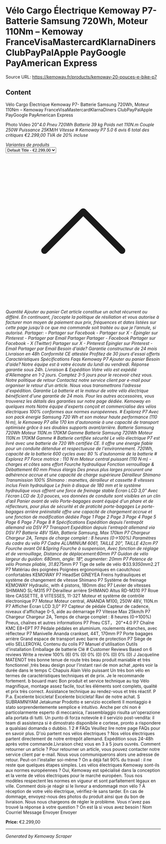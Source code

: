 # Vélo Cargo Électrique Kemoway P7- Batterie Samsung 720Wh, Moteur 110Nm – Kemoway FranceVisaMastercardKlarnaDiners ClubPayPalApple PayGoogle PayAmerican Express

Source URL: https://kemoway.fr/products/kemoway-20-pouces-e-bike-p7

## Content

Vélo Cargo Électrique Kemoway P7- Batterie Samsung 720Wh, Moteur 110Nm – Kemoway FranceVisaMastercardKlarnaDiners ClubPayPalApple PayGoogle PayAmerican Express

Photo Video 20"*4.0 Pneu 720Wh Batterie 39 kg Poids net 110N.m Couple 250W Puissance 25KM/H Vitesse # Kemoway P7 5.0 6 avis 6 total des critiques €2.299,00 TVA de 20% incluse <div class="product-form__input hidden"> <label class="form__label flex gap-2" for="Variants-template--24789251948912__main-product-14656574751088">Variantes de produits</label> <div class="field"> <select name="id" id="Variants-template--24789251948912__main-product-14656574751088" class="select" form="ProductForm-template--24789251948912__main-product-14656574751088"><option selected value="51766823944560" > Default Title - €2.299,00 </option></select><svg class="icon icon-chevron-up icon-sm absolute" viewBox="0 0 24 24" stroke="currentColor" fill="none" xmlns="http://www.w3.org/2000/svg"> <path stroke-linecap="round" stroke-linejoin="round" d="M6 15L12 9L18 15"></path> </svg></div> </div> Quantité Ajouter au panier Cet article constitue un achat récurrent ou différé. En continuant, j’accepte la politique de résiliation et vous autorise à facturer mon moyen de paiement aux prix, fréquences et dates listées sur cette page jusqu’à ce que ma commande soit traitée ou que je l’annule, si autorisé. Partager: - Partager sur Facebook - Partager sur X - Épingler sur Pinterest - Partager par Email Partager Partager - Facebook Partager sur Facebook - X (Twitter) Partager sur X - Pinterest Épingler sur Pinterest - Email Partager par Email Besoin d'aide? Garantie constructeur de 24 mois Livraison en 48h Conformité CE attestée Profitez de 30 jours d'essai offerts Caractéristiques Spécifications Faqs Kemoway P7 Ajouter au panier Besoin d'aide? Notre équipe est à votre écoute du lundi au vendredi. Réponse garantie sous 24h. Livraison & Expédition Votre vélo est expédié d'Allemagne en 1-2 jours. Comptez 3-5 jours pour le recevoir chez vous. Notre politique de retour Contactez notre service client par e-mail pour organiser le retour d'un article. Nous vous transmettrons l'adresse d'expédition. Garantie La batterie et le moteur de votre vélo électrique bénéficient d'une garantie de 24 mois. Pour les autres accessoires, vous trouverez les détails des garanties sur notre page dédiée. Kemoway en quelques mots Notre équipe d'experts conçoit et commercialise des vélos électriques 100% conformes aux normes européennes. # Explorez P7 Avec son pack énergie Samsung 720 Wh et son moteur haute performance (110 N·m), le Kemoway P7 allie 170 km d'autonomie à une capacité de transport optimisée grâce à ses doubles supports avant/arrière. Batterie Samsung 720Wh Moteur 110N.m 170KM Gamme Batterie Samsung 720Wh Moteur 110N.m 170KM Gamme # Batterie certifiée sécurité Le vélo électrique P7 est livré avec une batterie de 720 Wh certifiée CE. Il offre une énergie fiable pour un conduite détendue et respectueuse de l'environnement. 720Wh, capacité de la batterie 600 cycles avec 80 % d'autonomie de la batterie # Explorez P7 Force motrice : 110 N·m Moteur central puissant (110 N·m) - charges et côtes sans effort Fourche hydraulique Fonction verrouillage & Débattement 60 mm Pneus élargis Des pneus plus larges procurent une adhérence accrue et une capacité de charge supérieure Dérailleur Shimano Transmission 100% Shimano : manettes, dérailleur et cassette 8 vitesses inclus Frein hydraulique Le frein à disque de 180 mm et le système hydraulique vous offrent une force de freinage stable Écran LCD 3,0" Avec l’écran LCD de 3,0 pouces, vos données de conduite sont visibles en un clin d’œil Panier avant de vélo Porte-bagages avant équipé d'un phare et de réflecteurs, pour plus de sécurité et de praticité porte-bagages Le porte-bagages arrière préinstallé offre une capacité de chargement accrue et une fonction de modification dédiée Page 1 Page 2 Page 3 Page 4 Page 5 Page 6 Page 7 Page 8 # Spécifications Expédition depuis l'entrepôt allemand via DSV P7 Transport Expédition depuis l'entrepôt allemand via DSV P7 Batterie 48V 15Ah, Batterie Samsung, Max 170km P7 Chargeur Chargeur 2A, Temps de charge complet : 8 heures (0→100%) Paramètres du cadre du vélo P7 Cadre ALUMINIUM 6061, TAILLE 20", TAILLE 42cm P7 Fourche avant Oil &Spring Fourche à suspension, Avec fonction de réglage et de verrouillage, Distance de déplacement:60mm P7 Guidon de vélo largeur du guidon: 680mm, angle: 18°, augmenter: 20mm P7 Potence de vélo Promax pliable, 31.8*275mm P7 Tige de selle de vélo Ф33.9*350mm*2.2T P7 Matériau des poignées Poignées ergonomiques en caoutchouc confortables KEMOWAY P7 HeadSet GINEYEA Freins hydrauliques et système de changement de vitesse Shimano P7 Système de freinage KEMOWAY Hydraulic, with 4 pistons, 180mm disc P7 Levier de vitesses SHIMANO SL-M315 P7 Dérailleur arrière SHIMANO Altus RD-M310 P7 Roue libre CASSETTE, 8 VITESSES, 11-32T Moteur et système de contrôle électronique P7 Moteur Moteur central, ANANDA M100, 250W 48V, 110N.m P7 Afficher Écran LCD 3,0" P7 Capteur de pédale Capteur de cadence, niveaux d'affichage 0-5, aide au démarrage P7 Vitesse Max 25km/h P7 Chargeur Chargeur 2A, Temps de charge complet : 8 heures (0→100%) Pneus, chaînes et autres informations P7 Pneu CST， 20"*4.0 P7 Chaîne KMC E8+EPT P7 Pédale pédales en aluminium, roulements étanches, avec réflecteur P7 Manivelle Ananda crankset, 44T, 170mm P7 Porte bagages arrière Grand espace de transport avec barre de protection P7 Siège de vélo SELLEROYAL Contenu du colis P7 Manuel d'utilisation Outils d'installation Emballage de batterie Clé <link href="//kemoway.fr/cdn/shop/t/3/assets/product-reviews.css?v=171459682357482648691733928128" rel="stylesheet" type="text/css" media="all" /> # Customer Reviews Based on 6 reviews Write a review 100% (6) 0% (0) 0% (0) 0% (0) 0% (0) J Jacqueline MATENOT très bonne tenue de route très beau produit maniable et très fonctionnel ,très beau design pour l'instant ravi de mon achat ,après voir la durée dans le temps C Chapuis Alain Vélo puissant Un très bon vélo en termes de caractéristiques techniques et de prix. Je le recommande fortement. b bouard marc Bon produit et service technique au top Vélo magnifique, montage assez facile, tout les éléments sont complets, qualité et prix très correct. Assistance technique au rendez-vous et très réactif. P P.a. Excelente bicicleta! Excelente bicicleta! Ravi de notre achat. S SUBRAMNIYAM Jetakumar Prodotto e servizio eccellenti Il montaggio è stato sorprendentemente semplice e intuitivo. Anche per chi non è particolarmente esperto di meccanica, l'assemblaggio risulta un'operazione alla portata di tutti. Un punto di forza notevole è il servizio post-vendita: il team di assistenza si è dimostrato disponibile e cortese, pronto a rispondere a qualsiasi domanda o dubbio. 1 2 # FAQs Veuillez lire notre page FAQs pour en savoir plus. D'où partent nos vélos électriques ? Nos vélos électriques partent directement de notre entrepôt allemand. Expédition sous 24-48h après votre commande.Livraison chez vous en 3 à 5 jours ouvrés. Comment retourner un article ? Pour retourner un article, vous pouvez contacter notre service client par e-mail. Nous vous communiquerons alors une adresse de retour. Peut-on l'installer soi-même ? On a déjà fait 90% du travail : il ne reste que quelques étapes simples. Les vélos électriques Kemoway sont-ils aux normes européennes ? Oui, Kemoway est spécialisé dans la conception et la vente de vélos électriques pour le marché européen. Tous nos modèles respectent les normes en vigueur et sont parfaitement légaux en ville. Comment dois-je réagir si le livreur a endommagé mon vélo ? À réception de votre vélo électrique, vérifiez-le sans tarder. En cas de dommage, envoyez-nous des photos du produit ainsi que du bon de livraison. Nous nous chargeons de régler le problème. Vous n'avez pas trouvé la réponse à votre question ? On est là si vous avez besoin ! Nom Courriel Message Envoyer Envoyer

**Price:** €2.299,00

---
*Generated by Kemoway Scraper*
